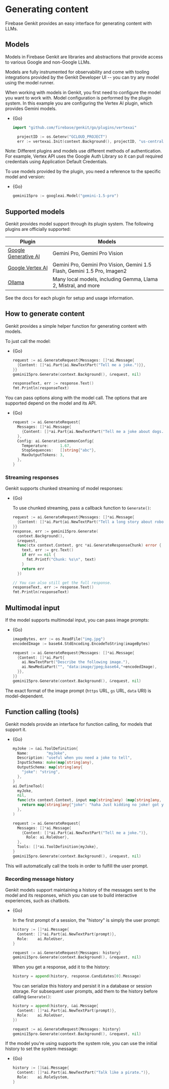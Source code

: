 # Generating content

Firebase Genkit provides an easy interface for generating content with LLMs.

## Models

Models in Firebase Genkit are libraries and abstractions that provide access to
various Google and non-Google LLMs.

Models are fully instrumented for observability and come with tooling
integrations provided by the Genkit Developer UI -- you can try any model using
the model runner.

When working with models in Genkit, you first need to configure the model you
want to work with. Model configuration is performed by the plugin system. In
this example you are configuring the Vertex AI plugin, which provides Gemini
models.

- {Go}

  ```go
  import "github.com/firebase/genkit/go/plugins/vertexai"
  ```

  ```go
	projectID := os.Getenv("GCLOUD_PROJECT")
	err := vertexai.Init(context.Background(), projectID, "us-central1")
  ```

Note: Different plugins and models use different methods of
authentication. For example, Vertex API uses the Google Auth Library so it can
pull required credentials using Application Default Credentials.

To use models provided by the plugin, you need a reference to the specific model
and version:

- {Go}

  ```go
  gemini15pro := googleai.Model("gemini-1.5-pro")
  ```

## Supported models

Genkit provides model support through its plugin system. The following plugins
are officially supported:

| Plugin                    | Models                                                                   |
| ------------------------- | ------------------------------------------------------------------------ |
| [Google Generative AI][1] | Gemini Pro, Gemini Pro Vision                                            |
| [Google Vertex AI][2]     | Gemini Pro, Gemini Pro Vision, Gemini 1.5 Flash, Gemini 1.5 Pro, Imagen2 |
| [Ollama][3]               | Many local models, including Gemma, Llama 2, Mistral, and more           |

[1]: plugins/google-genai.md
[2]: plugins/vertex-ai.md
[3]: plugins/ollama.md

See the docs for each plugin for setup and usage information.

<!-- TODO: There's also a wide variety of community supported models available
you can discover by ... -->

## How to generate content

Genkit provides a simple helper function for generating content with models.

To just call the model:

- {Go}

  ```go
  request := ai.GenerateRequest{Messages: []*ai.Message{
    {Content: []*ai.Part{ai.NewTextPart("Tell me a joke.")}},
  }}
  gemini15pro.Generate(context.Background(), &request, nil)

  responseText, err := response.Text()
  fmt.Println(responseText)
  ```

You can pass options along with the model call. The options that are supported
depend on the model and its API.

- {Go}

  ```go
  request := ai.GenerateRequest{
    Messages: []*ai.Message{
      {Content: []*ai.Part{ai.NewTextPart("Tell me a joke about dogs.")}},
    },
    Config: ai.GenerationCommonConfig{
      Temperature:     1.67,
      StopSequences:   []string{"abc"},
      MaxOutputTokens: 3,
    },
  }
  ```

### Streaming responses

Genkit supports chunked streaming of model responses:

- {Go}

  To use chunked streaming, pass a callback function to `Generate()`:

  ```go
  request := ai.GenerateRequest{Messages: []*ai.Message{
    {Content: []*ai.Part{ai.NewTextPart("Tell a long story about robots and ninjas.")}},
  }}
  response, err := gemini15pro.Generate(
    context.Background(),
    &request,
    func(ctx context.Context, grc *ai.GenerateResponseChunk) error {
      text, err := grc.Text()
      if err == nil {
        fmt.Printf("Chunk: %s\n", text)
      }
      return err
    })

  // You can also still get the full response.
  responseText, err := response.Text()
  fmt.Println(responseText)
  ```

## Multimodal input

If the model supports multimodal input, you can pass image prompts:

- {Go}

  ```go
  imageBytes, err := os.ReadFile("img.jpg")
  encodedImage := base64.StdEncoding.EncodeToString(imageBytes)

  request := ai.GenerateRequest{Messages: []*ai.Message{
    {Content: []*ai.Part{
      ai.NewTextPart("Describe the following image."),
      ai.NewMediaPart("", "data:image/jpeg;base64,"+encodedImage),
    }},
  }}
  gemini15pro.Generate(context.Background(), &request, nil)
  ```

  <!-- TODO: gs:// wasn't working for me. HTTP? -->

The exact format of the image prompt (`https` URL, `gs` URL, `data` URI) is
model-dependent.

## Function calling (tools)

Genkit models provide an interface for function calling, for models that support
it.

- {Go}

  ```go
  myJoke := &ai.ToolDefinition{
    Name:        "myJoke",
    Description: "useful when you need a joke to tell",
    InputSchema: make(map[string]any),
    OutputSchema: map[string]any{
      "joke": "string",
    },
  }
  ai.DefineTool(
    myJoke,
    nil,
    func(ctx context.Context, input map[string]any) (map[string]any, error) {
      return map[string]any{"joke": "haha Just kidding no joke! got you"}, nil
    },
  )

  request := ai.GenerateRequest{
    Messages: []*ai.Message{
      {Content: []*ai.Part{ai.NewTextPart("Tell me a joke.")},
        Role: ai.RoleUser},
    },
    Tools: []*ai.ToolDefinition{myJoke},
  }
  gemini15pro.Generate(context.Background(), &request, nil)
  ```

This will automatically call the tools in order to fulfill the user prompt.

<!-- TODO: returnToolRequests: true` -->

<!--

### Adding retriever context

Documents from a retriever can be passed directly to `generate` to provide
grounding context:

```javascript
const docs = await companyPolicyRetriever({ query: question });

await generate({
  model: geminiPro,
  prompt: `Answer using the available context from company policy: ${question}`,
  context: docs,
});
```

The document context is automatically appended to the content of the prompt
sent to the model.

-->

### Recording message history

Genkit models support maintaining a history of the messages sent to the model
and its responses, which you can use to build interactive experiences, such as
chatbots.

- {Go}

  In the first prompt of a session, the "history" is simply the user prompt:

  ```go
  history := []*ai.Message{
    Content: []*ai.Part{ai.NewTextPart(prompt)},
    Role:    ai.RoleUser,
  }

  request := ai.GenerateRequest{Messages: history}
  gemini15pro.Generate(context.Background(), &request, nil)
  ```

  When you get a response, add it to the history:

  ```go
  history = append(history, response.Candidates[0].Message)
  ```

  You can serialize this history and persist it in a database or session storage.
  For subsequent user prompts, add them to the history before calling
  `Generate()`:

  ```go
  history = append(history, &ai.Message{
    Content: []*ai.Part{ai.NewTextPart(prompt)},
    Role:    ai.RoleUser,
  })

  request := ai.GenerateRequest{Messages: history}
  gemini15pro.Generate(context.Background(), &request, nil)
  ```

If the model you're using supports the system role, you can use the initial
history to set the system message:

- {Go}

  ```go
  history := []&ai.Message{
    Content: []*ai.Part{ai.NewTextPart("Talk like a pirate.")},
    Role:    ai.RoleSystem,
  }
  ```
